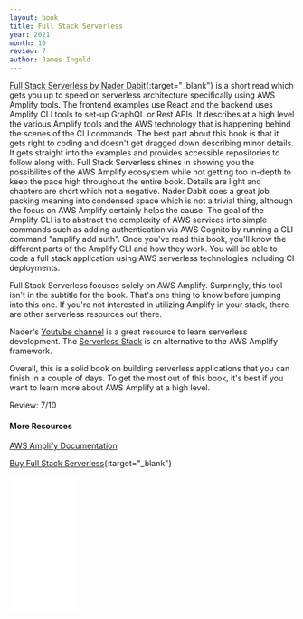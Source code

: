 ```yaml
---
layout: book
title: Full Stack Serverless
year: 2021
month: 10
review: 7
author: James Ingold
---
```


[Full Stack Serverless by Nader Dabit](https://amzn.to/3bpYOkC){:target="\_blank"} is a short read which gets you up to speed on serverless architecture specifically using AWS Amplify tools. The frontend examples use React and the backend uses Amplify CLI tools to set-up GraphQL or Rest APIs. It describes at a high level the various Amplify tools and the AWS technology that is happening behind the scenes of the CLI commands. The best part about this book is that it gets right to coding and doesn't get dragged down describing minor details. It gets straight into the examples and provides accessible repositories to follow along with. Full Stack Serverless shines in showing you the possibilites of the AWS Amplify ecosystem while not getting too in-depth to keep the pace high throughout the entire book. Details are light and chapters are short which not a negative. Nader Dabit does a great job packing meaning into condensed space which is not a trivial thing, although the focus on AWS Amplify certainly helps the cause. The goal of the Amplify CLI is to abstract the complexity of AWS services into simple commands such as adding authentication via AWS Cognito by running a CLI command "amplify add auth". Once you've read this book, you'll know the different parts of the Amplify CLI and how they work. You will be able to code a full stack application using AWS serverless technologies including CI deployments.

Full Stack Serverless focuses solely on AWS Amplify. Surpringly, this tool isn't in the subtitle for the book. That's one thing to know before jumping into this one. If you're not interested in utilizing Amplify in your stack, there are other serverless resources out there.

Nader's [Youtube channel](https://www.youtube.com/c/naderdabit) is a great resource to learn serverless development. The [Serverless Stack](https://serverless-stack.com/) is an alternative to the AWS Amplify framework.

Overall, this is a solid book on building serverless applications that you can finish in a couple of days. To get the most out of this book, it's best if you want to learn more about AWS Amplify at a high level.

Review: 7/10

#### More Resources

[AWS Amplify Documentation](https://docs.amplify.aws/)

[Buy Full Stack Serverless](https://amzn.to/3bpYOkC){:target="\_blank"}

<iframe style="width:120px;height:240px;" marginwidth="0" marginheight="0" scrolling="no" frameborder="0" src="//ws-na.amazon-adsystem.com/widgets/q?ServiceVersion=20070822&OneJS=1&Operation=GetAdHtml&MarketPlace=US&source=ss&ref=as_ss_li_til&ad_type=product_link&tracking_id=jamesingold08-20&language=en_US&marketplace=amazon&region=US&placement=1492059897&asins=1492059897&linkId=f39f8efadbbcbb29e22beae96d6638f8&show_border=true&link_opens_in_new_window=true"></iframe>
